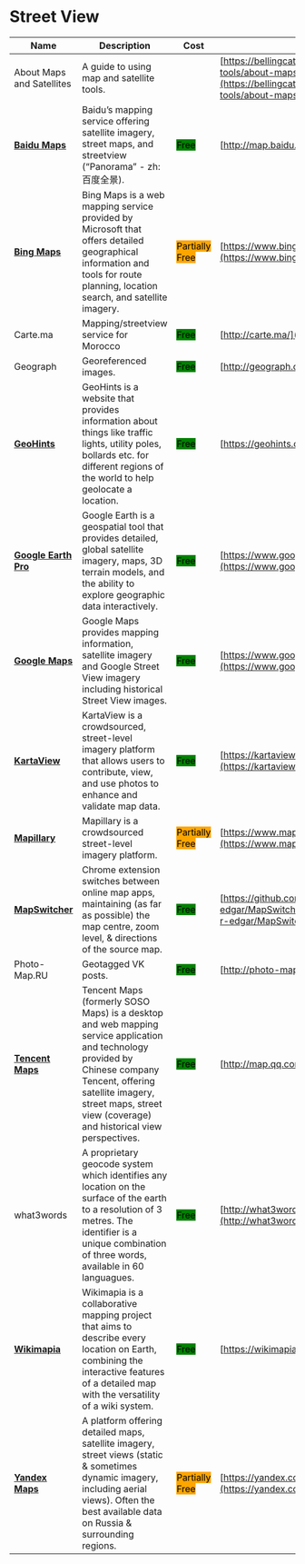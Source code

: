 # Street View

| Name | Description | Cost | URL |
| --- | --- | --- | --- |
| About Maps and Satellites | A guide to using map and satellite tools. |  | [https://bellingcat.gitbook.com/more/all-tools/about-maps-and-satellites](https://bellingcat.gitbook.com/more/all-tools/about-maps-and-satellites) |
| [**Baidu Maps**](../../../tools/baidu-maps/README.md) | Baidu’s mapping service offering satellite imagery, street maps, and streetview (“Panorama” - zh:百度全景). | <mark style="background-color:green;">Free</mark> | [http://map.baidu.com/](http://map.baidu.com/) |
| [**Bing Maps**](../../../tools/bing-maps/README.md) | Bing Maps is a web mapping service provided by Microsoft that offers detailed geographical information and tools for route planning, location search, and satellite imagery. | <mark style="background-color:orange;">Partially Free</mark> | [https://www.bing.com/maps/](https://www.bing.com/maps/) |
| Carte.ma | Mapping/streetview service for Morocco | <mark style="background-color:green;">Free</mark> | [http://carte.ma/](http://carte.ma/) |
| Geograph | Georeferenced images. | <mark style="background-color:green;">Free</mark> | [http://geograph.org/](http://geograph.org/) |
| [**GeoHints**](../../../tools/geohints/README.md) | GeoHints is a website that provides information about things like traffic lights, utility poles, bollards etc. for different regions of the world to help geolocate a location. | <mark style="background-color:green;">Free</mark> | [https://geohints.com/](https://geohints.com/) |
| [**Google Earth Pro**](../../../tools/google-earth-pro/README.md) | Google Earth is a geospatial tool that provides detailed, global satellite imagery, maps, 3D terrain models, and the ability to explore geographic data interactively. | <mark style="background-color:green;">Free</mark> | [https://www.google.com/earth/about/versions/](https://www.google.com/earth/about/versions/) |
| [**Google Maps**](../../../tools/google-maps/README.md) | Google Maps provides mapping information, satellite imagery and Google Street View imagery including historical Street View images. | <mark style="background-color:green;">Free</mark> | [https://www.google.com/maps](https://www.google.com/maps) |
| [**KartaView**](../../../tools/kartaview/README.md) | KartaView is a crowdsourced, street-level imagery platform that allows users to contribute, view, and use photos to enhance and validate map data. | <mark style="background-color:green;">Free</mark> | [https://kartaview.org/map](https://kartaview.org/map) |
| [**Mapillary**](../../../tools/mapillary/README.md) | Mapillary is a crowdsourced street-level imagery platform. | <mark style="background-color:orange;">Partially Free</mark> | [https://www.mapillary.com/](https://www.mapillary.com/) |
| [**MapSwitcher**](../../../tools/mapswitcher/README.md) | Chrome extension switches  between online map apps, maintaining (as far as possible) the map centre, zoom level, & directions of the source map. | <mark style="background-color:green;">Free</mark> | [https://github.com/david-r-edgar/MapSwitcher](https://github.com/david-r-edgar/MapSwitcher) |
| Photo-Map.RU | Geotagged VK posts. | <mark style="background-color:green;">Free</mark> | [http://photo-map.ru/](http://photo-map.ru/) |
| [**Tencent Maps**](../../../tools/tencent-maps/README.md) | Tencent Maps (formerly SOSO Maps) is a desktop and web mapping service application and technology provided by Chinese company Tencent, offering satellite imagery, street maps, street view (coverage) and historical view perspectives. | <mark style="background-color:green;">Free</mark> | [http://map.qq.com/](http://map.qq.com/) |
| what3words | A proprietary geocode system which identifies any location on the surface of the earth to a resolution of 3 metres. The identifier is a unique combination of three words, available in 60 languagues. | <mark style="background-color:green;">Free</mark> | [http://what3words.com/](http://what3words.com/) |
| [**Wikimapia**](../../../tools/wikimapia/README.md) | Wikimapia is a collaborative mapping project that aims to describe every location on Earth, combining the interactive features of a detailed map with the versatility of a wiki system. | <mark style="background-color:green;">Free</mark> | [https://wikimapia.org/](https://wikimapia.org/) |
| [**Yandex Maps**](../../../tools/yandex-maps/README.md) | A platform offering detailed maps, satellite imagery, street views (static & sometimes dynamic imagery, including aerial views). Often the best available data on Russia & surrounding regions. | <mark style="background-color:orange;">Partially Free</mark> | [https://yandex.com/maps/](https://yandex.com/maps/) |